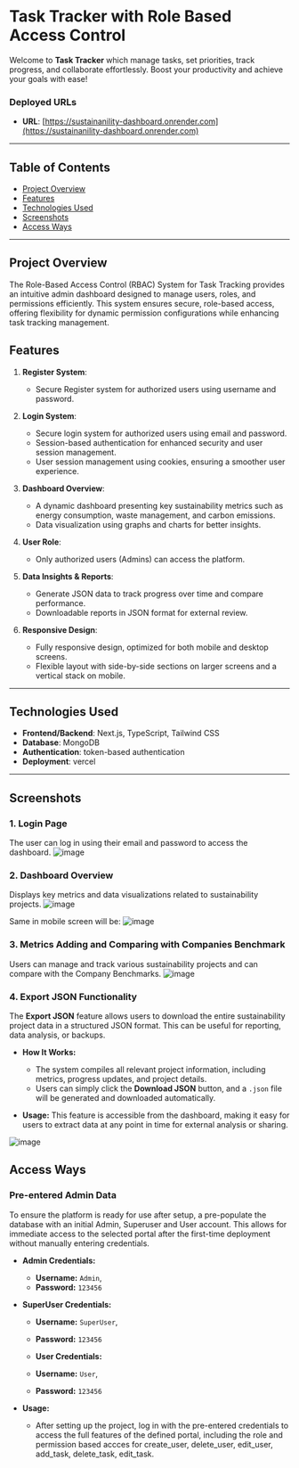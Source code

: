# Task Tracker with Role Based Access Control

Welcome to  **Task Tracker** which manage tasks, set priorities, track progress, and collaborate effortlessly. Boost your productivity and achieve your goals with ease! 

### Deployed URLs

- **URL**: [https://sustainanility-dashboard.onrender.com](https://sustainanility-dashboard.onrender.com)

---

## Table of Contents

- [Project Overview](#project-overview)
- [Features](#features)
- [Technologies Used](#technologies-used)
- [Screenshots](#screenshots)
- [Access Ways](#access-ways)

---

## Project Overview

The Role-Based Access Control (RBAC) System for Task Tracking provides an intuitive admin dashboard designed to manage users, roles, and permissions efficiently. This system ensures secure, role-based access, offering flexibility for dynamic permission configurations while enhancing task tracking management.

## Features

1. **Register System**:
   - Secure Register system for authorized users using username and password.
 

1. **Login System**:
   - Secure login system for authorized users using email and password.
   - Session-based authentication for enhanced security and user session management.
   - User session management using cookies, ensuring a smoother user experience.
     

2. **Dashboard Overview**:
   - A dynamic dashboard presenting key sustainability metrics such as energy consumption, waste management, and carbon emissions.
   - Data visualization using graphs and charts for better insights.

3. **User Role**:
   - Only authorized users (Admins) can access the platform.

4. **Data Insights & Reports**:
   - Generate JSON data to track progress over time and compare performance.
   - Downloadable reports in JSON format for external review.

5. **Responsive Design**:
   - Fully responsive design, optimized for both mobile and desktop screens.
   - Flexible layout with side-by-side sections on larger screens and a vertical stack on mobile.

---

## Technologies Used

- **Frontend/Backend**: Next.js, TypeScript, Tailwind CSS
- **Database**: MongoDB
- **Authentication**: token-based authentication
- **Deployment**: vercel

---

## Screenshots

### 1. **Login Page**
The user can log in using their email and password to access the dashboard.
![image](https://github.com/user-attachments/assets/876d7276-e2ad-445a-a191-33b88baeee1c)


### 2. **Dashboard Overview**
Displays key metrics and data visualizations related to sustainability projects.
![image](https://github.com/user-attachments/assets/fcc18cbf-161e-472b-a1a3-8570cb36a46f)


Same in mobile screen will be:
![image](https://github.com/user-attachments/assets/994921f3-bcfb-4ff4-83ab-62d9ac81240e)


### 3. **Metrics Adding and Comparing with Companies Benchmark**
Users can manage and track various sustainability projects and can compare with the Company Benchmarks.
![image](https://github.com/user-attachments/assets/0d99ec14-1c4c-4be9-920b-b53c0ab69f4c)


### 4. **Export JSON Functionality**

The **Export JSON** feature allows users to download the entire sustainability project data in a structured JSON format. This can be useful for reporting, data analysis, or backups. 

- **How It Works:**
  - The system compiles all relevant project information, including metrics, progress updates, and project details.
  - Users can simply click the **Download JSON** button, and a `.json` file will be generated and downloaded automatically.
  
- **Usage:**
  This feature is accessible from the dashboard, making it easy for users to extract data at any point in time for external analysis or sharing.

![image](https://github.com/user-attachments/assets/c48bbfe9-67d7-45ae-90f9-16e283748a52)


## Access Ways

### Pre-entered Admin Data

To ensure the platform is ready for use after setup, a pre-populate the database with an initial Admin, Superuser and User account. This allows for immediate access to the selected portal after the first-time deployment without manually entering credentials.

- **Admin Credentials:**
  - **Username:** `Admin`,
  - **Password:** `123456`
    
- **SuperUser Credentials:**
  - **Username:** `SuperUser`,
  - **Password:** `123456`

   - **User Credentials:**
  - **Username:** `User`,
  - **Password:** `123456`
    

- **Usage:**
  - After setting up the project, log in with the pre-entered credentials to access the full features of the defined portal, including the role and permission based accces for create_user, delete_user, edit_user, add_task, delete_task, edit_task.
  


